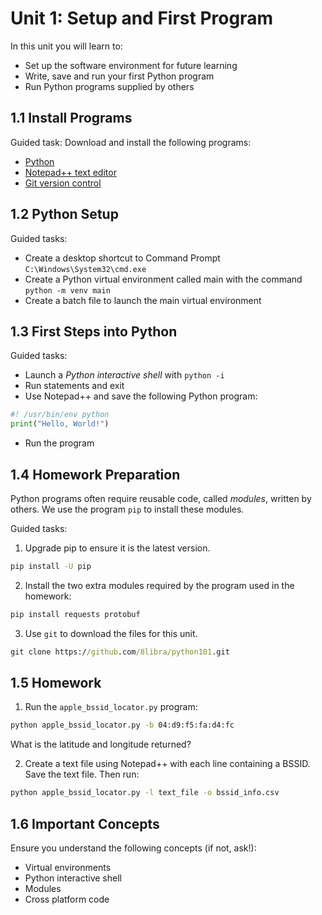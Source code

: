 # Unit 1: Setup and First Program

In this unit you will learn to:
- Set up the software environment for future learning
- Write, save and run your first Python program
- Run Python programs supplied by others

## 1.1 Install Programs

Guided task: Download and install the following programs:
- [Python](https://www.python.org/downloads/)
- [Notepad++ text editor](https://notepad-plus-plus.org/downloads/v8.7.8/)
- [Git version control](https://git-scm.com/downloads/win)

## 1.2 Python Setup

Guided tasks:
- Create a desktop shortcut to Command Prompt `C:\Windows\System32\cmd.exe`
- Create a Python virtual environment called main with the command `python -m venv main`
- Create a batch file to launch the main virtual environment

## 1.3 First Steps into Python

Guided tasks:
- Launch a *Python interactive shell* with `python -i`
- Run statements and exit
- Use Notepad++ and save the following Python program:

```python
#! /usr/bin/env python
print("Hello, World!")
```

- Run the program

## 1.4 Homework Preparation

Python programs often require reusable code, called *modules*, written by others. We use the program `pip` to install these modules.

Guided tasks:
1. Upgrade pip to ensure it is the latest version.

```cmd
pip install -U pip
```

2. Install the two extra modules required by the program used in the homework:

```cmd
pip install requests protobuf
```

3. Use `git` to download the files for this unit.

```cmd
git clone https://github.com/8libra/python101.git
```

## 1.5 Homework

1. Run the `apple_bssid_locator.py` program:

```cmd
python apple_bssid_locator.py -b 04:d9:f5:fa:d4:fc
```

What is the latitude and longitude returned?

2. Create a text file using Notepad++ with each line containing a BSSID. Save the text file. Then run:

```cmd
python apple_bssid_locator.py -l text_file -o bssid_info.csv
```

## 1.6 Important Concepts

Ensure you understand the following concepts (if not, ask!):

- Virtual environments
- Python interactive shell
- Modules
- Cross platform code
